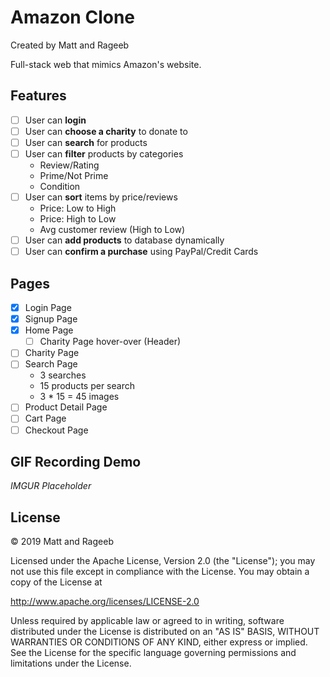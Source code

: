 # Amazon Clone

Created by Matt and Rageeb

Full-stack web that mimics Amazon's website.

## Features
- [ ] User can **login**
- [ ] User can **choose a charity** to donate to
- [ ] User can **search** for products
- [ ] User can **filter** products by categories
    - Review/Rating
    - Prime/Not Prime
    - Condition
- [ ] User can **sort** items by price/reviews
    - Price: Low to High
    - Price: High to Low
    - Avg customer review (High to Low)
- [ ] User can **add products** to database dynamically
- [ ] User can **confirm a purchase** using PayPal/Credit Cards

## Pages

- [x] Login Page
- [x] Signup Page
- [x] Home Page
    - [ ] Charity Page hover-over (Header)
- [ ] Charity Page
- [ ] Search Page
    - 3 searches
    - 15 products per search
    - 3 * 15 = 45 images
- [ ] Product Detail Page
- [ ] Cart Page
- [ ] Checkout Page

## GIF Recording Demo
*IMGUR Placeholder*

## License
© 2019 Matt and Rageeb

Licensed under the Apache License, Version 2.0 (the "License"); you may not use this file except in compliance with the License. You may obtain a copy of the License at

http://www.apache.org/licenses/LICENSE-2.0

Unless required by applicable law or agreed to in writing, software distributed under the License is distributed on an "AS IS" BASIS, WITHOUT WARRANTIES OR CONDITIONS OF ANY KIND, either express or implied. See the License for the specific language governing permissions and limitations under the License.
